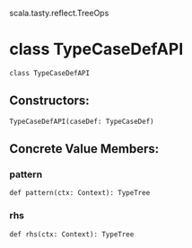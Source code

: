 scala.tasty.reflect.TreeOps
# class TypeCaseDefAPI

<pre><code class="language-scala" >class TypeCaseDefAPI</pre></code>
## Constructors:
<pre><code class="language-scala" >TypeCaseDefAPI(caseDef: TypeCaseDef)</pre></code>

## Concrete Value Members:
### pattern
<pre><code class="language-scala" >def pattern(ctx: Context): TypeTree</pre></code>

### rhs
<pre><code class="language-scala" >def rhs(ctx: Context): TypeTree</pre></code>

